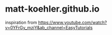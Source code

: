 # matt-koehler.github.io
inspiration from https://www.youtube.com/watch?v=0YFrGy_mzjY&ab_channel=EasyTutorials

